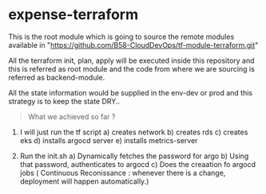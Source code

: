 # expense-terraform

This is the root module which is going to source the remote modules available in "https://github.com/B58-CloudDevOps/tf-module-terraform.git" 

All the terraform init, plan, apply will be executed inside this repository and this is referred as root module and the code from where we are sourcing is referred as backend-module.

All the state information would be supplied in the env-dev or prod and this strategy is to keep the state DRY..

> What we achieved so far ?
1) I will just run the tf script 
    a) creates network
    b) creates rds 
    c) creates eks 
    d) installs argocd server
    e) installs metrics-server

2) Run the init.sh 
    a) Dynamically fetches the password for argo 
    b) Using that password, authenticates to argocd 
    c) Does the creaation fo argocd jobs ( Continuous Reconissance : whenever there is a change, deployment will happen automatically.)